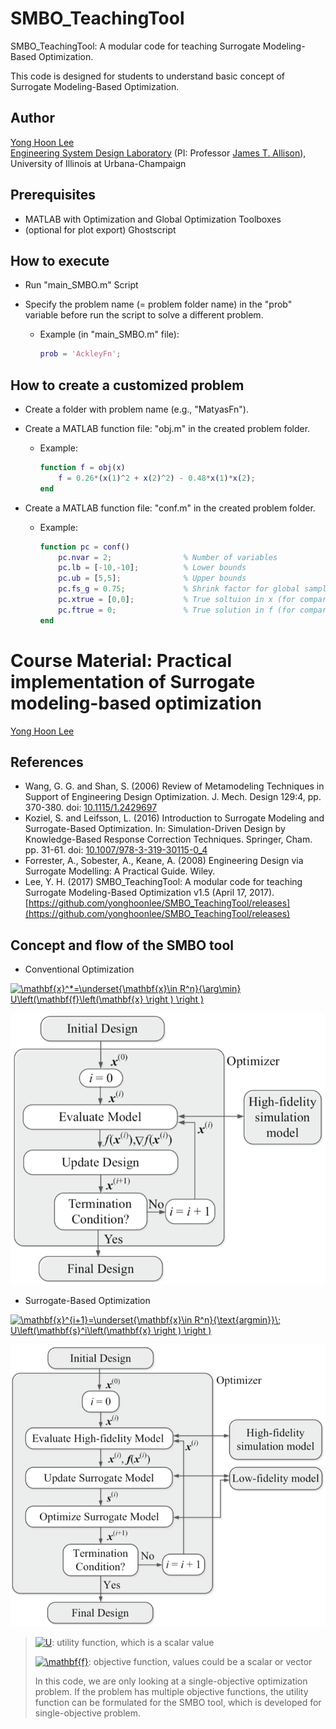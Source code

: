 # SMBO_TeachingTool

SMBO_TeachingTool: A modular code for teaching Surrogate Modeling-Based Optimization.

This code is designed for students to understand basic concept of Surrogate Modeling-Based Optimization.

## Author

[Yong Hoon Lee](mailto:ylee196@illinois.edu) <br />
[Engineering System Design Laboratory](http://systemdesign.illinois.edu) (PI: Professor [James T. Allison](mailto:jtalliso@illinois.edu)), <br />
University of Illinois at Urbana-Champaign

## Prerequisites

* MATLAB with Optimization and Global Optimization Toolboxes
* (optional for plot export) Ghostscript

## How to execute

* Run "main_SMBO.m" Script

* Specify the problem name (= problem folder name) in the "prob" variable before run the script to solve a different problem.

  - Example (in "main_SMBO.m" file):
    ```MATLAB
    prob = 'AckleyFn';
    ```

## How to create a customized problem

* Create a folder with problem name (e.g., "MatyasFn").

* Create a MATLAB function file: "obj.m" in the created problem folder.

  - Example:
    ```MATLAB
    function f = obj(x)
        f = 0.26*(x(1)^2 + x(2)^2) - 0.48*x(1)*x(2);
    end
    ```

* Create a MATLAB function file: "conf.m" in the created problem folder.

  - Example:
    ```MATLAB
    function pc = conf()
        pc.nvar = 2;                % Number of variables
        pc.lb = [-10,-10];          % Lower bounds
        pc.ub = [5,5];              % Upper bounds
        pc.fs_g = 0.75;             % Shrink factor for global sample range
        pc.xtrue = [0,0];           % True soltuion in x (for comparison)
        pc.ftrue = 0;               % True solution in f (for comparison)
    end
    ```

# Course Material: Practical implementation of Surrogate modeling-based optimization

[Yong Hoon Lee](mailto:ylee196@Illinois.edu)

## References

* Wang, G. G. and Shan, S. (2006) Review of Metamodeling Techniques in Support of Engineering Design Optimization. J. Mech. Design 129:4, pp. 370-380. doi: [10.1115/1.2429697](https://dx.doi.org/10.1115/1.2429697)
* Koziel, S. and Leifsson, L. (2016) Introduction to Surrogate Modeling and Surrogate-Based Optimization. In: Simulation-Driven Design by Knowledge-Based Response Correction Techniques. Springer, Cham. pp. 31-61. doi: [10.1007/978-3-319-30115-0_4](https://dx.doi.org/10.1007/978-3-319-30115-0_4)
* Forrester, A., Sobester, A., Keane, A. (2008) Engineering Design via Surrogate Modelling: A Practical Guide. Wiley.
* Lee, Y. H. (2017) SMBO_TeachingTool: A modular code for teaching Surrogate Modeling-Based Optimization v1.5 (April 17, 2017). [https://github.com/yonghoonlee/SMBO_TeachingTool/releases](https://github.com/yonghoonlee/SMBO_TeachingTool/releases)

## Concept and flow of the SMBO tool

* Conventional Optimization

<a href="https://www.codecogs.com/eqnedit.php?latex=\mathbf{x}^*=\underset{\mathbf{x}\in&space;R^n}{\arg\min}&space;U\left(\mathbf{f}\left(\mathbf{x}&space;\right&space;)&space;\right&space;)" target="_blank"><img src="https://latex.codecogs.com/svg.latex?\mathbf{x}^*=\underset{\mathbf{x}\in&space;R^n}{\text{argmin}}\;&space;U\left(\mathbf{f}\left(\mathbf{x}&space;\right&space;)&space;\right&space;)" title="\mathbf{x}^*=\underset{\mathbf{x}\in R^n}{\arg\min} U\left(\mathbf{f}\left(\mathbf{x} \right ) \right )" /></a>

![Flow chart of the conventional optimization algorithm](images/flow-conventional.png "Conventional Optimization Algorithm")

* Surrogate-Based Optimization

<a href="https://www.codecogs.com/eqnedit.php?latex=\mathbf{x}^{i&plus;1}=\underset{\mathbf{x}\in&space;R^n}{\text{argmin}}\;&space;U\left(\mathbf{s}^i\left(\mathbf{x}&space;\right&space;)&space;\right&space;)" target="_blank"><img src="https://latex.codecogs.com/svg.latex?\mathbf{x}^{i&plus;1}=\underset{\mathbf{x}\in&space;R^n}{\text{argmin}}\;&space;U\left(\mathbf{s}^i\left(\mathbf{x}&space;\right&space;)&space;\right&space;)" title="\mathbf{x}^{i+1}=\underset{\mathbf{x}\in R^n}{\text{argmin}}\; U\left(\mathbf{s}^i\left(\mathbf{x} \right ) \right )" /></a>

![Flow chart of the surrogate-based optimization algorithm](images/flow-surrogatebased.png "Surrogate-Based Optimization Algorithm")

> <a href="https://www.codecogs.com/eqnedit.php?latex=U" target="_blank"><img src="https://latex.codecogs.com/svg.latex?U" title="U" /></a>: utility function, which is a scalar value
>
> <a href="https://www.codecogs.com/eqnedit.php?latex=\mathbf{f}" target="_blank"><img src="https://latex.codecogs.com/svg.latex?\mathbf{f}" title="\mathbf{f}" /></a>: objective function, values could be a scalar or vector
>
> In this code, we are only looking at a single-objective optimization problem.
If the problem has multiple objective functions, the utility function can be formulated for the SMBO tool, which is developed for single-objective problem.
